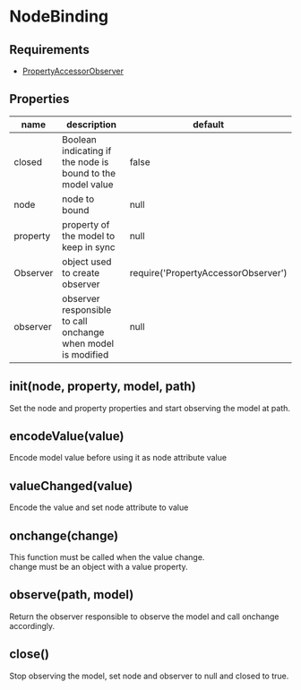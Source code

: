 NodeBinding
=====================

## Requirements

- [PropertyAccessorObserver](https://github.com/dmail/nodesite/tree/master/app/node_modules/PropertyAccessorObserver)

## Properties

name | description | default
---- | ----------- | --------------
closed | Boolean indicating if the node is bound to the model value  | false
node | node to bound | null
property | property of the model to keep in sync | null
Observer | object used to create observer | require('PropertyAccessorObserver')
observer | observer responsible to call onchange when model is modified | null

## init(node, property, model, path)

Set the node and property properties and start observing the model at path.

## encodeValue(value)

Encode model value before using it as node attribute value

## valueChanged(value)

Encode the value and set node attribute to value

## onchange(change)

This function must be called when the value change.  
change must be an object with a value property.

## observe(path, model)

Return the observer responsible to observe the model and call onchange accordingly.

## close()

Stop observing the model, set node and observer to null and closed to true.
